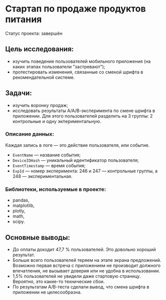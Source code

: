 # Стартап по продаже продуктов питания
Статус проекта: завершён
## Цель исследования:
- изучить поведение пользователей мобильного приложения (на каких этапах пользователи "застревают");
- протестировать изменения, связанные со сменой шрифта в рекомендательной системе.
## Задачи:
- изучить воронку продаж;
- исследовать результаты А/А/В-эксперимента по смене шрифта в приложении. Для этого пользователей разделить на 3 группы: 2 контрольные и одну экпериментальную.
### Описание данных:

Каждая запись в логе — это действие пользователя, или событие.

- `EventName` — название события;
- `DeviceIDHash` — уникальный идентификатор пользователя;
- `EventTimestamp` — время события;
- `ExpId` — номер эксперимента: 246 и 247 — контрольные группы, а 248 — экспериментальная.
### Библиотеки, используемые в проекте:
- pandas,
- matplotlib,
- plotly,
- math,
- scipy.
## Основные выводы:
- До оплаты доходит 47,7 % пользователей. Это довольно хороший результат.
- Больше всего пользователей теряем на этапе экрана предложений. Возможно первая встреча с приложением не производит должного впечатления, не вызывает доверия или не удобна в использовании.
- 1,5% пользователей не увидели даже стартовую страницу. Вероятно, это какие-то технические сбои.
- По результатам А/В-теста сделали вывод, что смена шрифта в приложении не целесообразна.